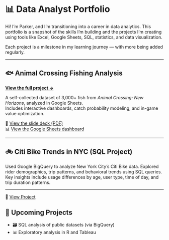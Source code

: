 # 📊 Data Analyst Portfolio

Hi! I’m Parker, and I’m transitioning into a career in data analytics. This portfolio is a snapshot of the skills I’m building and the projects I’m creating using tools like Excel, Google Sheets, SQL, statistics, and data visualization.

Each project is a milestone in my learning journey — with more being added regularly.

---

## 🐟 Animal Crossing Fishing Analysis  
**[View the full project →](https://github.com/ParkerFadoul/Animal_Crossing_Fishing_Analysis)**

A self-collected dataset of 3,000+ fish from *Animal Crossing: New Horizons*, analyzed in Google Sheets.  
Includes interactive dashboards, catch probability modeling, and in-game value optimization.

📄 [View the slide deck (PDF)](https://github.com/ParkerFadoul/Animal_Crossing_Fishing_Analysis/blob/main/Animal%20Crossing%20Capstone%20-%20Parker%20Fadoul.pdf)  
📊 [View the Google Sheets dashboard](https://docs.google.com/spreadsheets/d/1A56wv6nq97LsTDuI9FVRqqgEcHkCvpHmizy9gRkLVCg/edit?gid=1131253864#gid=1131253864)

---

## 🚲 Citi Bike Trends in NYC (SQL Project) 
 
Used Google BigQuery to analyze New York City’s Citi Bike data. Explored rider demographics, trip patterns, and behavioral trends using SQL queries. Key insights include usage differences by age, user type, time of day, and trip duration patterns.  

---

🔗 [View Project](https://github.com/your-github-here/citibike-sql-project)

## 🧪 Upcoming Projects

- 🗃 SQL analysis of public datasets (via BigQuery)
- 📊 Exploratory analysis in R and Tableau
